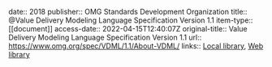 date:: 2018
publisher:: OMG Standards Development Organization
title:: @Value Delivery Modeling Language Specification Version 1.1
item-type:: [[document]]
access-date:: 2022-04-15T12:40:07Z
original-title:: Value Delivery Modeling Language Specification Version 1.1
url:: https://www.omg.org/spec/VDML/1.1/About-VDML/
links:: [Local library](zotero://select/library/items/N7CYV7Q3), [Web library](https://www.zotero.org/users/6520516/items/N7CYV7Q3)
